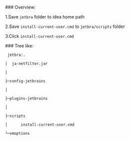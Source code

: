 \### Overview:


1.Save `jetbra` folder to idea home path

2.Save `install-current-user.cmd` to `jetbra/scripts` folder 

3.Click `install-current-user.cmd`



\### Tree like:
```
 jetbra:.

│  ja-netfilter.jar

│

├─config-jetbrains

│

├─plugins-jetbrains

│

├─scripts

│      install-current-user.cmd

└─vmoptions

```

